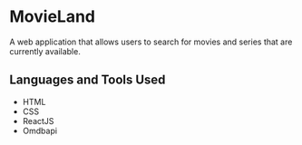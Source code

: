 # MovieLand

A web application that allows users to search for movies and series that are currently available.


## Languages and Tools Used

- HTML
- CSS
- ReactJS
- Omdbapi
